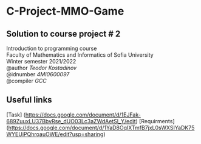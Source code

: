 # C-Project-MMO-Game
## Solution to course project # 2
Introduction to programming course\
Faculty of Mathematics and Informatics of Sofia University\
Winter semester 2021/2022\
@author *Teodor Kostadinov*\
@idnumber *4MI0600097*\
@compiler *GCC*
## Useful links
[Task] (https://docs.google.com/document/d/1EJFak-689ZuuxLU37BbvRse_dUO03Lc3aZWdAetSl_Y/edit)
[Requirments] (https://docs.google.com/document/d/1YaD8OqIXTmfB7jxL0sWXSIYaDK75WYEUiPQhroauOWE/edit?usp=sharing)

